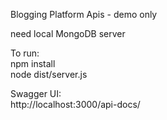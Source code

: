 Blogging Platform Apis - demo only

need local MongoDB server

To run:<br/>
npm install<br/>
node dist/server.js

Swagger UI:<br/>
http://localhost:3000/api-docs/
